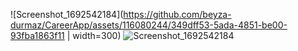 ![Screenshot_1692542184](https://github.com/beyza-durmaz/CareerApp/assets/116080244/349dff53-5ada-4851-be00-93fba1863f11 | width=300)
![Screenshot_1692542184](https://github.com/beyza-durmaz/CareerApp/assets/116080244/349dff53-5ada-4851-be00-93fba1863f11)
